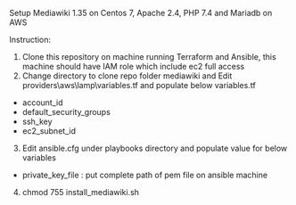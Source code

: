 Setup Mediawiki 1.35 on Centos 7, Apache 2.4, PHP 7.4 and Mariadb on AWS

Instruction:
1) Clone this repository on machine running Terraform and Ansible, this machine should have IAM role which include ec2 full access
2) Change directory to clone repo folder mediawiki and Edit providers\aws\lamp\variables.tf and populate below variables.tf
- account_id
- default_security_groups
- ssh_key
- ec2_subnet_id
3) Edit ansible.cfg under playbooks directory and populate value for below variables
- private_key_file : put complete path of pem file on ansible machine
4) chmod 755 install_mediawiki.sh
